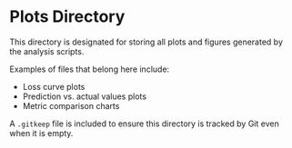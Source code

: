 # Plots Directory

This directory is designated for storing all plots and figures generated by the analysis scripts.

Examples of files that belong here include:
- Loss curve plots
- Prediction vs. actual values plots
- Metric comparison charts

A `.gitkeep` file is included to ensure this directory is tracked by Git even when it is empty.